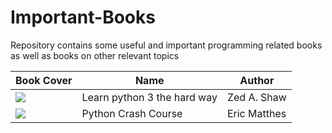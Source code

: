 # Important-Books
Repository contains some useful and important programming related books as well as books on other relevant topics



| Book Cover  | Name | Author |  
| ------------- | ------------- | ------------- |   
| ![](https://images-na.ssl-images-amazon.com/images/I/51pgZJnx0YL.__BG0,0,0,0_FMpng_AC_UL320_SR246,320_.jpg)   | Learn python 3 the hard way  | Zed A. Shaw  |  
| ![](https://images-eu.ssl-images-amazon.com/images/I/51A4cWQgMtL.jpg)   | Python Crash Course  | Eric Matthes  |  


